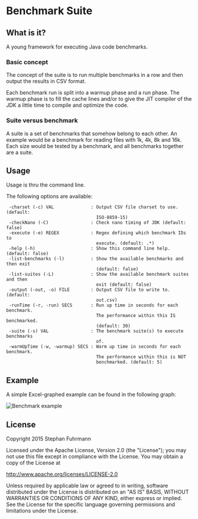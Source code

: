 # Benchmark Suite

## What is it?

A young framework for executing Java code benchmarks.

### Basic concept

The concept of the suite is to run multiple benchmarks in a row
and then output the results in CSV format.

Each benchmark run is split into a warmup phase and a run phase.
The warmup phase is to fill the cache lines and/or to give the JIT compiler
of the JDK a little time to compile and optimize the code.

### Suite versus benchmark

A suite is a set of benchmarks that somehow belong to each other.
An example would be a benchmark for reading files with 1k, 4k, 8k and 16k.
Each size would be tested by a benchmark, and all benchmarks
together are a suite.

## Usage

Usage is thru the command line. 

The following options are available:

```
 -charset (-c) VAL              : Output CSV file charset to use. (default:
                                  ISO-8859-15)
 -checkNano (-C)                : Check nano timing of JDK (default: false)
 -execute (-e) REGEX            : Regex defining which benchmark IDs to
                                  execute. (default: .*)
 -help (-h)                     : Show this command line help. (default: false)
 -list-benchmarks (-l)          : Show the available benchmarks and then exit
                                  (default: false)
 -list-suites (-L)              : Show the available benchmark suites and then
                                  exit (default: false)
 -output (-out, -o) FILE        : Output CSV file to write to. (default:
                                  out.csv)
 -runTime (-r, -run) SECS       : Run up time in seconds for each benchmark.
                                  The performance within this IS benchmarked.
                                  (default: 30)
 -suite (-s) VAL                : The benchmark suite(s) to execute benchmarks
                                  of.
 -warmUpTime (-w, -warmup) SECS : Warm up time in seconds for each benchmark.
                                  The performance within this is NOT
                                  benchmarked. (default: 5)
```

## Example

A simple Excel-graphed example can be found in the following graph:

![Benchmark example](http://tynne.de/wp-content/uploads/2015/07/cetus-10.png)

## License

Copyright 2015 Stephan Fuhrmann

Licensed under the Apache License, Version 2.0 (the "License");
you may not use this file except in compliance with the License.
You may obtain a copy of the License at

http://www.apache.org/licenses/LICENSE-2.0

Unless required by applicable law or agreed to in writing, software
distributed under the License is distributed on an "AS IS" BASIS,
WITHOUT WARRANTIES OR CONDITIONS OF ANY KIND, either express or implied.
See the License for the specific language governing permissions and
limitations under the License.
